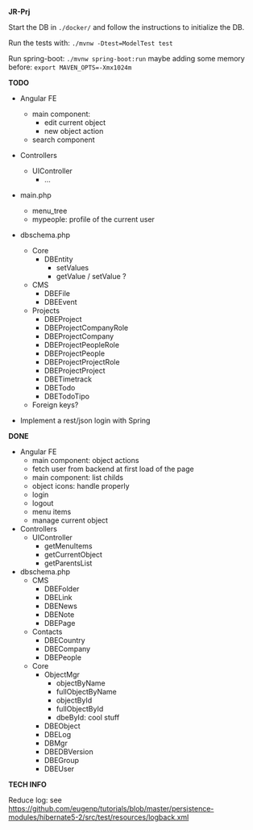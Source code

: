 **JR-Prj**

Start the DB in `./docker/` and follow the instructions to initialize the DB.

Run the tests with: `./mvnw -Dtest=ModelTest test`

Run spring-boot: `./mvnw spring-boot:run`
maybe adding some memory before: `export MAVEN_OPTS=-Xmx1024m`

**TODO**
- Angular FE
  - main component:
    - edit current object
    - new object action
  - search component
- Controllers
  - UIController
    - ...
- main.php
  - menu_tree
  - mypeople: profile of the current user
- dbschema.php
  - Core
    - DBEntity
      - setValues
      - getValue / setValue ?
  - CMS
    - DBEFile
    - DBEEvent
  - Projects
    - DBEProject
    - DBEProjectCompanyRole
    - DBEProjectCompany
    - DBEProjectPeopleRole
    - DBEProjectPeople
    - DBEProjectProjectRole
    - DBEProjectProject
    - DBETimetrack
    - DBETodo
    - DBETodoTipo
  - Foreign keys?

- Implement a rest/json login with Spring

**DONE**
- Angular FE
  - main component: object actions
  - fetch user from backend at first load of the page
  - main component: list childs
  - object icons: handle properly
  - login
  - logout
  - menu items
  - manage current object
- Controllers
  - UIController
    - getMenuItems
    - getCurrentObject
    - getParentsList
- dbschema.php
  - CMS
    - DBEFolder
    - DBELink
    - DBENews
    - DBENote
    - DBEPage
  - Contacts
    - DBECountry
    - DBECompany
    - DBEPeople
  - Core
    - ObjectMgr
      - objectByName
      - fullObjectByName
      - objectById
      - fullObjectById
      - dbeById: cool stuff
    - DBEObject
    - DBELog
    - DBMgr
    - DBEDBVersion
    - DBEGroup
    - DBEUser

**TECH INFO**

Reduce log: see https://github.com/eugenp/tutorials/blob/master/persistence-modules/hibernate5-2/src/test/resources/logback.xml
